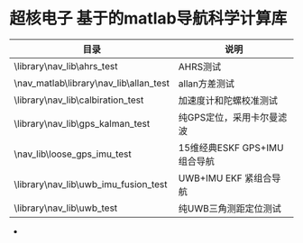 # 超核电子 基于的matlab导航科学计算库



| 目录                                   | 说明                         |
| -------------------------------------- | ---------------------------- |
| \library\nav_lib\ahrs_test             | AHRS测试                     |
| \nav_matlab\library\nav_lib\allan_test | allan方差测试                |
| \library\nav_lib\calbiration_test      | 加速度计和陀螺校准测试       |
| \library\nav_lib\gps_kalman_test       | 纯GPS定位，采用卡尔曼滤波    |
| \nav_lib\loose_gps_imu_test            | 15维经典ESKF GPS+IMU组合导航 |
| \library\nav_lib\uwb_imu_fusion_test   | UWB+IMU EKF 紧组合导航       |
| \library\nav_lib\uwb_test              | 纯UWB三角测距定位测试        |

*





